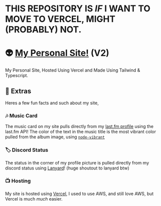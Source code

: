# THIS REPOSITORY IS *IF* I WANT TO MOVE TO VERCEL, MIGHT (PROBABLY) NOT.

# 👽 [My Personal Site!](https://littlepriceonu.com) (V2)

My Personal Site, Hosted Using Vercel and Made Using Tailwind & Typescript.

## 💭 Extras

Heres a few fun facts and such about my site,

### 🎶 Music Card
The music card on my site pulls directly from my [last.fm profile](https://www.last.fm/user/littlepriceonu/library) using the last.fm API!
The color of the text in the music title is the most vibrant color pulled from the album image, using [`node-vibrant`](https://www.npmjs.com/package/node-vibrant)

### 🏷️ Discord Status
The status in the corner of my profile picture is pulled directly from my discord status using [Lanyard](https://lanyard.eggsy.xyz)! (huge shoutout to lanyard btw)

### 📺 Hosting
My site is hosted using [Vercel](https://vercel.com), I used to use AWS, and still love AWS, but Vercel is much *much* easier.


